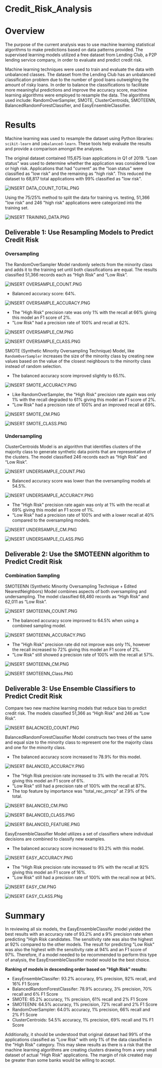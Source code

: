 # Credit_Risk_Analysis

# Overview

The purpose of the current analysis was to use machine learning statistical algorithms to make predictions based on data patterns provided. The supervised learning models utilized a free dataset from Lending Club, a P2P lending service company, in order to evaluate and predict credit risk. 

Machine learning techniques were used to train and evaluate the data with unbalanced classes. The dataset from the Lending Club has an unbalanced classification problem due to the number of good loans outweighing the amount of risky loans. In order to balance the classifications to facilitate more meaningful predictions and improve the accuracy score, machine learning algorithms were employed to resample the data.  The algorithms used include: RandomOverSampler, SMOTE, ClusterCentroids, SMOTEENN, BalancedRandomForestClassifier, and EasyEnsembleClassifier.

# Results

Machine learning was used to resample the dataset using Python libraries: `scikit-learn` and `imbalanced-learn`.  These tools help evaluate the results and provide a comparison amongst the analyses. 

The original dataset contained 115,675 loan applications in Q1 of 2019. “Loan status" was used to determine whether the application was considered low or high risk. Applications that had "current" as the "loan status" were classified as "low risk" and the remaining as "high risk". This reduced the dataset to 68,817 total applications with 99% classified as "low risk". 

![INSERT DATA_COUNT_TOTAL.PNG](https://github.com/jbowman86/Credit_Risk_Analysis/blob/1c63764e1b37426267ab49b76c77e61cc49c09f6/Resources/Data_Count_Total.png)

Using the 75/25% method to split the data for training vs. testing, 51,366 "low risk" and 246 "high risk" applications were categorized into the training set.   

![INSERT TRAINING_DATA.PNG](https://github.com/jbowman86/Credit_Risk_Analysis/blob/3d32b407d2a1c0e3bdcc602bafc788a94e0d164d/Resources/Training_Data.png)

## Deliverable 1: Use Resampling Models to Predict Credit Risk

### Oversampling

The RandomOverSampler Model randomly selects from the minority class and adds it to the training set until both classifications are equal. The results classified 51,366 records each as “High Risk” and “Low Risk”.

![INSERT OVERSAMPLE_COUNT.PNG](https://github.com/jbowman86/Credit_Risk_Analysis/blob/3d32b407d2a1c0e3bdcc602bafc788a94e0d164d/Resources/Oversample_Count.png)

  * Balanced accuracy score: 64%.

![INSERT OVERSAMPLE_ACCURACY.PNG](https://github.com/jbowman86/Credit_Risk_Analysis/blob/3d32b407d2a1c0e3bdcc602bafc788a94e0d164d/Resources/Oversample_Accuracy.png)

  * The "High Risk" precision rate was only 1% with the recall at 66% giving this model an F1 score of 2%.
  * "Low Risk" had a precision rate of 100% and recall at 62%.  
  
![INSERT OVERSAMPLE_CM.PNG](https://github.com/jbowman86/Credit_Risk_Analysis/blob/3d32b407d2a1c0e3bdcc602bafc788a94e0d164d/Resources/Oversample_CM.png)
  
![INSERT OVERSAMPLE_CLASS.PNG](https://github.com/jbowman86/Credit_Risk_Analysis/blob/3d32b407d2a1c0e3bdcc602bafc788a94e0d164d/Resources/Easy_Class.png)

SMOTE (Synthetic Minority Oversampling Technique) Model, like `RandomOverSampler` increases the size of the minority class by creating new values based on the value of the closest neighbours to the minority class instead of random selection. 

  * The balanced accuracy score improved slightly to 65.1%.

![INSERT SMOTE_ACCURACY.PNG](https://github.com/jbowman86/Credit_Risk_Analysis/blob/3d32b407d2a1c0e3bdcc602bafc788a94e0d164d/Resources/Smote_Accuracy.png)

  * Like RandomOverSampler, the "High Risk" precision rate again was only 1% with the recall degraded to 61% giving this model an F1 score of 2%.
  * "Low Risk" had a precision rate of 100% and an improved recall at 69%.  

![INSERT SMOTE_CM.PNG](https://github.com/jbowman86/Credit_Risk_Analysis/blob/3d32b407d2a1c0e3bdcc602bafc788a94e0d164d/Resources/SMOTEENN_CM.png)
  
![INSERT SMOTE_CLASS.PNG](https://github.com/jbowman86/Credit_Risk_Analysis/blob/3d32b407d2a1c0e3bdcc602bafc788a94e0d164d/Resources/Smote_Class.png)

### Undersampling

ClusterCentroids Model is an algorithm that identifies clusters of the majority class to generate synthetic data points that are representative of the clusters. The model classified 246 records each as “High Risk” and “Low Risk”.

![INSERT UNDERSAMPLE_COUNT.PNG](https://github.com/jbowman86/Credit_Risk_Analysis/blob/3d32b407d2a1c0e3bdcc602bafc788a94e0d164d/Resources/Undersample_Count.png)

  * Balanced accuracy score was lower than the oversampling models at 54.5%.

![INSERT UNDERSAMPLE_ACCURACY.PNG](https://github.com/jbowman86/Credit_Risk_Analysis/blob/3d32b407d2a1c0e3bdcc602bafc788a94e0d164d/Resources/Undersample_Accuracy.png)

  * The "High Risk" precision rate again was only at 1% with the recall at 69% giving this model an F1 score of 1%.
  * "Low Risk" had a precision rate of 100% and with a lower recall at 40% compared to the oversampling models.  

![INSERT UNDERSAMPLE_CM.PNG](https://github.com/jbowman86/Credit_Risk_Analysis/blob/3d32b407d2a1c0e3bdcc602bafc788a94e0d164d/Resources/UNDERSAMPLE_CM.png)
  
![INSERT UNDERSAMPLE_CLASS.PNG](https://github.com/jbowman86/Credit_Risk_Analysis/blob/3d32b407d2a1c0e3bdcc602bafc788a94e0d164d/Resources/Undersample_Class.png)

## Deliverable 2: Use the SMOTEENN algorithm to Predict Credit Risk

### Combination Sampling

SMOTEENN (Synthetic Minority Oversampling Technique + Edited NearestNeighbors) Model combines aspects of both oversampling and undersampling. The model classified 68,460 records as “High Risk” and 62,011 as “Low Risk”.

![INSERT SMOTEENN_COUNT.PNG](https://github.com/jbowman86/Credit_Risk_Analysis/blob/3d32b407d2a1c0e3bdcc602bafc788a94e0d164d/Resources/SMOTEENN_Count.png)

  * The balanced accuracy score improved to 64.5% when using a combined sampling model.

![INSERT SMOTEENN_ACCURACY.PNG](https://github.com/jbowman86/Credit_Risk_Analysis/blob/3d32b407d2a1c0e3bdcc602bafc788a94e0d164d/Resources/SMOTEENN_Accuracy.png)

  * The "High Risk" precision rate did not improve was only 1%, however the recall increased to 72% giving this model an F1 score of 2%.
  * "Low Risk" still showed a precision rate of 100% with the recall at 57%.  
  
![INSERT SMOTEENN_CM.PNG](https://github.com/jbowman86/Credit_Risk_Analysis/blob/3d32b407d2a1c0e3bdcc602bafc788a94e0d164d/Resources/SMOTEENN_CM.png)

![INSERT SMOTEENN_Class.PNG](https://github.com/jbowman86/Credit_Risk_Analysis/blob/3d32b407d2a1c0e3bdcc602bafc788a94e0d164d/Resources/SMOTEENN_Class.png)

## Deliverable 3: Use Ensemble Classifiers to Predict Credit Risk

Compare two new machine learning models that reduce bias to predict credit risk. The models classified 51,366 as “High Risk” and 246 as “Low Risk”.

![INSERT BALACNCED_COUNT.PNG](https://github.com/jbowman86/Credit_Risk_Analysis/blob/3d32b407d2a1c0e3bdcc602bafc788a94e0d164d/Resources/Balanced_Count.png)

BalancedRandomForestClassifier Model constructs two trees of the same and equal size to the minority class to represent one for the majority class and one for the minority class. 

  * The balanced accuracy score increased to 78.9% for this model.

![INSERT BALANCED_ACCURACY.PNG](https://github.com/jbowman86/Credit_Risk_Analysis/blob/3d32b407d2a1c0e3bdcc602bafc788a94e0d164d/Resources/Balanced_Accuracy.png)

  * The "High Risk precision rate increased to 3% with the recall at 70% giving this model an F1 score of 6%.
  * "Low Risk" still had a precision rate of 100% with the recall at 87%.  
  * The top feature by importance was "total_rec_prncp" at 7.9% of the total.

![INSERT BALANCED_CM.PNG](https://github.com/jbowman86/Credit_Risk_Analysis/blob/3d32b407d2a1c0e3bdcc602bafc788a94e0d164d/Resources/Balanced_CM.png)
  
![INSERT BALANCED_CLASS.PNG](https://github.com/jbowman86/Credit_Risk_Analysis/blob/3d32b407d2a1c0e3bdcc602bafc788a94e0d164d/Resources/Balanced_Class.png)

![INSERT BALANCED_FEATURE.PNG](https://github.com/jbowman86/Credit_Risk_Analysis/blob/3d32b407d2a1c0e3bdcc602bafc788a94e0d164d/Resources/BalancedFeature.png)

EasyEnsembleClassifier Model utilizes a set of classifiers where individual decisions are combined to classify new examples.

  * The balanced accuracy score increased to 93.2% with this model.

![INSERT EASY_ACCURACY.PNG](https://github.com/jbowman86/Credit_Risk_Analysis/blob/3d32b407d2a1c0e3bdcc602bafc788a94e0d164d/Resources/Easy_Accuracy.png)

  * The "High Risk precision rate increased to 9% with the recall at 92% giving this model an F1 score of 16%.
  * "Low Risk" still had a precision rate of 100% with the recall now at 94%.  

![INSERT EASY_CM.PNG](https://github.com/jbowman86/Credit_Risk_Analysis/blob/3d32b407d2a1c0e3bdcc602bafc788a94e0d164d/Resources/Easy_CM.png)
  
![INSERT EASY_CLASS.PNg](https://github.com/jbowman86/Credit_Risk_Analysis/blob/3d32b407d2a1c0e3bdcc602bafc788a94e0d164d/Resources/Easy_Class.png)

# Summary

In reviewing all six models, the EasyEnsembleClassifer model yielded the best results with an accuracy rate of 93.2% and a 9% precision rate when predicting "High Risk candidates. The sensitivity rate was also the highest at 92% compared to the other models. The result for predicting "Low Risk" was also the highest with the sensitivity rate at 94% and an F1 score of 97%. Therefore, if a model needed to be recommended to perform this type of analysis, the EasyEnsembleClassifier model would be the best choice.

**Ranking of models in descending order based on "High Risk" results:**
* EasyEnsembleClassifer: 93.2% accuracy, 9% precision, 92% recall, and 16% F1 Score
* BalancedRandomForestClassifer: 78.9% accuracy, 3% precision, 70% recall and 6% F1 Score
* SMOTE: 65.2% accuracy, 1% precision, 61% recall and 2% F1 Score
* SMOTEENN: 64.5% accuracy, 1% precision, 72% recall and 2% F1 Score
* RandomOverSampler: 64.0% accuracy, 1% precision, 66% recall and 2% F1 Score
* ClusterCentroids: 54.5% accuracy, 1% precision, 69% recall and 1% F1 Score

Additionally, it should be understood that original dataset had 99% of the applications classified as "Low Risk" with only 1% of the data classified in the "High Risk" category. This may skew results as there is a risk that the machine learning algorithms are creating clusters drawing from a very small dataset of actual "High Risk" applications. The margin of risk created may be greater than some banks would be willing to accept.
